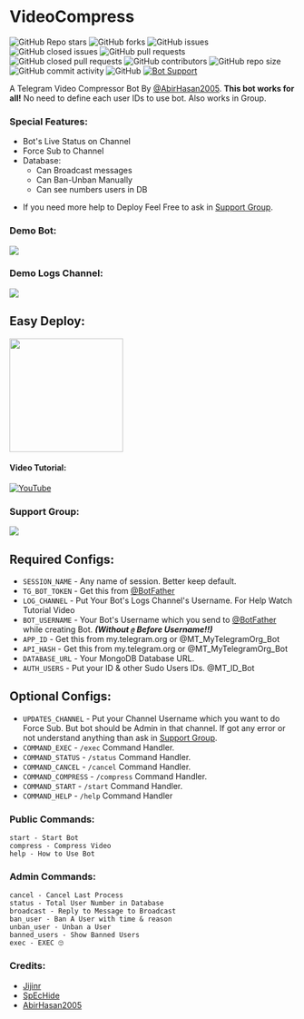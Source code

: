 # VideoCompress
![GitHub Repo stars](https://img.shields.io/github/stars/MRK-YT/MT-VideoCompress?color=blue&style=flat)
![GitHub forks](https://img.shields.io/github/forks/MRK-YT/MT-VideoCompress?color=green&style=flat)
![GitHub issues](https://img.shields.io/github/issues/MRK-YT/MT-VideoCompress)
![GitHub closed issues](https://img.shields.io/github/issues-closed/MRK-YT/MT-VideoCompress)
![GitHub pull requests](https://img.shields.io/github/issues-pr/MRK-YT/MT-VideoCompress)
![GitHub closed pull requests](https://img.shields.io/github/issues-pr-closed/MRK-YT/MT-VideoCompress)
![GitHub contributors](https://img.shields.io/github/contributors/MRK-YT/MT-VideoCompress?style=flat)
![GitHub repo size](https://img.shields.io/github/repo-size/MRK-YT/MT-VideoCompress?color=red)
![GitHub commit activity](https://img.shields.io/github/commit-activity/m/MRK-YT/MT-VideoCompress)
![GitHub](https://img.shields.io/github/license/MRK-YT/MT-VideoCompress)
[![Bot Support](https://img.shields.io/badge/Video%20Compress%20Bot-support%20group-blue)](https://t.me/mo_tech_yt)

A Telegram Video Compressor Bot By [@AbirHasan2005](https://t.me/linux_repo). **This bot works for all!** No need to define each user IDs to use bot. Also works in Group.

### Special Features:
- Bot's Live Status on Channel
- Force Sub to Channel
- Database:
	- Can Broadcast messages
	- Can Ban-Unban Manually
	- Can see numbers users in DB

* If you need more help to Deploy Feel Free to ask in [Support Group](https://t.me/linux_repo).

### Demo Bot:
<a href="https://t.me/MT_VideoCompress_Bot"><img src="https://img.shields.io/badge/Demo-Telegram%20Bot-blue.svg?logo=telegram"></a>

### Demo Logs Channel:
<a href="https://t.me/MT_VideoCompress_Logs"><img src="https://img.shields.io/badge/Demo-Bot%20Logs%20Channel-blue.svg?logo=telegram"></a>

## Easy Deploy:
<p><a href="https://heroku.com/deploy"> <img src="https://img.shields.io/badge/Deploy%20To%20Heroku-blueviolet?style=for-the-badge&logo=heroku" width="200""/></a></p>

#### Video Tutorial:
[![YouTube](https://img.shields.io/badge/YouTube-Video%20Tutorial-red?logo=youtube)](https://youtu.be/gMRsSqaUkio)

### Support Group:
<a href="https://t.me/mo_tech_Group"><img src="https://img.shields.io/badge/Telegram-Join%20Telegram%20Group-blue.svg?logo=telegram"></a>

## Required Configs:
* `SESSION_NAME` - Any name of session. Better keep default.
* `TG_BOT_TOKEN` - Get this from [@BotFather](https://t.me/BotFather)
* `LOG_CHANNEL` - Put Your Bot's Logs Channel's Username. For Help Watch Tutorial Video
* `BOT_USERNAME` - Your Bot's Username which you send to [@BotFather](https://t.me/BotFather) while creating Bot. ***(Without `@` Before Username!!)***
* `APP_ID` - Get this from my.telegram.org or @MT_MyTelegramOrg_Bot
* `API_HASH` - Get this from my.telegram.org or @MT_MyTelegramOrg_Bot
* `DATABASE_URL` - Your MongoDB Database URL.
* `AUTH_USERS` - Put your ID & other Sudo Users IDs. @MT_ID_Bot

## Optional Configs:
* `UPDATES_CHANNEL` - Put your Channel Username which you want to do Force Sub. But bot should be Admin in that channel. If got any error or not understand anything than ask in [Support Group](https://t.me/linux_repo).
* `COMMAND_EXEC` - `/exec` Command Handler.
* `COMMAND_STATUS` - `/status` Command Handler.
* `COMMAND_CANCEL` - `/cancel` Command Handler.
* `COMMAND_COMPRESS` - `/compress` Command Handler.
* `COMMAND_START` - `/start` Command Handler.
* `COMMAND_HELP` - `/help` Command Handler

### Public Commands:
```
start - Start Bot
compress - Compress Video
help - How to Use Bot
```

### Admin Commands:
```
cancel - Cancel Last Process
status - Total User Number in Database
broadcast - Reply to Message to Broadcast
ban_user - Ban A User with time & reason
unban_user - Unban a User
banned_users - Show Banned Users
exec - EXEC 🙄
```

### Credits:
* [Jijinr](https://github.com/Jijinr)
* [SpEcHide](https://github.com/spechide)
* [AbirHasan2005](https://github.com/AbirHasan2005)
